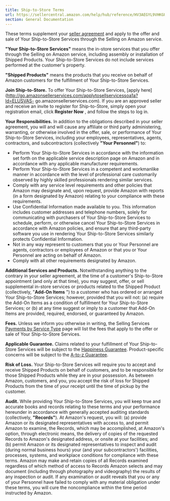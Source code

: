 ```yaml
---
title: Ship-to-Store Terms
url: https://sellercentral.amazon.com/help/hub/reference/HV3AEGYL9VHKGUQ
section: General Documentation
---
```


These terms supplement your [seller agreement](/gp/help/1791) and apply to the
offer and sale of Your Ship-to-Store Services through the Selling on Amazon
service.

**"Your Ship-to-Store Services"** means the in-store services that you offer
through the Selling on Amazon service, including assembly or installation of
Shipped Products. Your Ship-to-Store Services do not include services
performed at the customer's property.

**"Shipped Products"** means the products that you receive on behalf of Amazon
customers for the fulfillment of Your Ship-to-Store Services.

**Join Ship-to-Store.** To offer Your Ship-to-Store Services, [apply
here](http://go.amazonsellerservices.com/applytosellservicessoa1a?ld=ELUSVAS-
go.amazonsellerservices.com). If you are an approved seller and receive an
invite to register for Ship-to-Store, simply open your registration email,
click **Register Now** , and follow the steps to log in.

**Your Responsibilities.** In addition to the obligations described in your
seller agreement, you will and will cause any affiliate or third party
administering, warranting, or otherwise involved in the offer, sale, or
performance of Your Ship-to-Store Services, including your employees,
representatives, agents, contractors, and subcontractors (collectively **"Your
Personnel"**) to:

  * Perform Your Ship-to-Store Services in accordance with the information set forth on the applicable service description page on Amazon and in accordance with any applicable manufacturer requirements.
  * Perform Your Ship-to-Store Services in a competent and workmanlike manner in accordance with the level of professional care customarily observed by highly skilled professionals rendering similar services.
  * Comply with any service level requirements and other policies that Amazon may designate and, upon request, provide Amazon with reports (in a form designated by Amazon) relating to your compliance with these requirements.
  * Use Confidential Information made available to you. This information includes customer addresses and telephone numbers, solely for communicating with purchasers of Your Ship-to-Store Services to schedule, perform, or otherwise cancel Your Ship-to-Store Services in accordance with Amazon policies, and ensure that any third-party software you use in rendering Your Ship-to-Store Services similarly protects Confidential Information.
  * Not in any way represent to customers that you or Your Personnel are agents, contractors or employees of Amazon or that you or Your Personnel are acting on behalf of Amazon.
  * Comply with all other requirements designated by Amazon.

**Additional Services and Products.** Notwithstanding anything to the contrary
in your seller agreement, at the time of a customer's Ship-to-Store
appointment (and only at that time), you may suggest, offer, or sell
supplemental in-store services or products related to the Shipped Product
(collectively, "**Add-On Items** ") to a customer who has ordered or arranged
Your Ship-to-Store Services; however, provided that you will not: (a) require
the Add-On Items as a condition of fulfillment for Your Ship-to-Store
Services; or (b) at any time suggest or imply to a customer that Add-On Items
are provided, required, endorsed, or guaranteed by Amazon.

**Fees.** Unless we inform you otherwise in writing, the Selling Services
[Payments by Service Type](/gp/help/G202146410) page will list the fees that
apply to the offer or sale of Your Ship-to-Store Services.

**Applicable Guarantee.** Claims related to your fulfillment of Your Ship-to-
Store Services will be subject to the [Happiness
Guarantee](https://www.amazon.com/gp/help/customer/display.html?nodeId=GQVZRGECU8TNQ8YL).
Product-specific concerns will be subject to the [A-to-z
Guarantee](/gp/help/G27951).

**Risk of Loss.** Your Ship-to-Store Services will require you to accept and
receive Shipped Products on behalf of customers, and to be responsible for
those Shipped Products while they are in your possession. As between Amazon,
customers, and you, you accept the risk of loss for Shipped Products from the
time of your receipt until the time of pickup by the customer.

**Audit.** While providing Your Ship-to-Store Services, you will keep true and
accurate books and records relating to these terms and your performance
hereunder in accordance with generally accepted auditing standards
(collectively, **"Records"**). At Amazon's request, you will: (a) provide
Amazon or its designated representatives with access to, and permit Amazon to
examine, the Records, which may be accomplished, at Amazon's option, through
electronic means, the delivery of copies of the requested Records to Amazon's
designated address, or onsite at your facilities; and (b) permit Amazon or its
designated representatives to inspect and audit (during normal business hours)
your (and your subcontractors') facilities, processes, systems, and workplace
conditions for compliance with these terms. Amazon may make and retain copies
of all Records examined regardless of which method of access to Records Amazon
selects and may document (including through photography and videography) the
results of any inspection or audit. If any examination or audit reveals that
you or any of your Personnel have failed to comply with any material
obligation under these terms, you will cure the noncompliance within the time
period instructed by Amazon.

